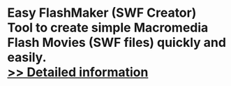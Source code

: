 # Easy FlashMaker (SWF Creator)<br />Tool to create simple Macromedia Flash Movies (SWF files) quickly and easily.<br />[>> Detailed information](https://secure.shareit.com/shareit/product.html?productid=300035921&affiliateid=200057808)